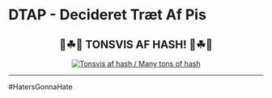 # DTAP - Decideret Træt Af Pis


<div align="center">


## 💚☘🌱 TONSVIS AF HASH! 🌱☘💚
[![Tonsvis af hash / Many tons of hash](https://img.youtube.com/vi/lCv8Ao3XGho/default.jpg)](https://youtu.be/lCv8Ao3XGho)


</div>


<hr/>

#HatersGonnaHate